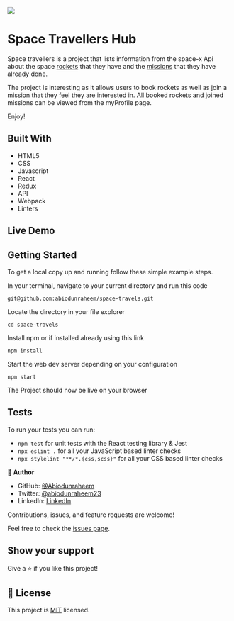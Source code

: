 
![](https://img.shields.io/badge/Microverse-blueviolet)

# Space Travellers Hub

Space travellers is a project that lists information from the space-x Api about the space [rockets](https://api.spacexdata.com/v3/rockets) that they have and the [missions](https://api.spacexdata.com/v3/missions) that they have already done.


The project is interesting as it allows users to book rockets as well as join a mission that they feel they are interested in. All booked rockets and joined missions can be viewed from the myProfile page.


Enjoy!

## Built With

- HTML5
- CSS
- Javascript
- React
- Redux
- API
- Webpack
- Linters

## Live Demo

## Getting Started
To get a local copy up and running follow these simple example steps.

In your terminal, navigate to your current directory and run this code

`git@github.com:abiodunraheem/space-travels.git`

Locate the directory in your file explorer

`cd space-travels`

Install npm or if installed already using this link

`npm install`

Start the web dev server depending on your configuration

`npm start`

The Project should now be live on your browser

## Tests
To run your tests you can run:
- `npm test` for unit tests with the React testing library & Jest
- `npx eslint .` for all your JavaScript based linter checks
- `npx stylelint "**/*.{css,scss}"` for all your CSS based linter checks

👤 **Author**
- GitHub: [@Abiodunraheem](https://github.com/Abiodunraheem)
- Twitter: [@abiodunraheem23](https://twitter.com/abiodunraheem23)
- LinkedIn: [LinkedIn](https://www.linkedin.com/in/abiodun-raheem)

Contributions, issues, and feature requests are welcome!

Feel free to check the [issues page](https://github.com/abiodunraheem/space-travels/issues).


## Show your support

Give a ⭐️ if you like this project!
## 📝 License

This project is [MIT](./MIT.md) licensed.
